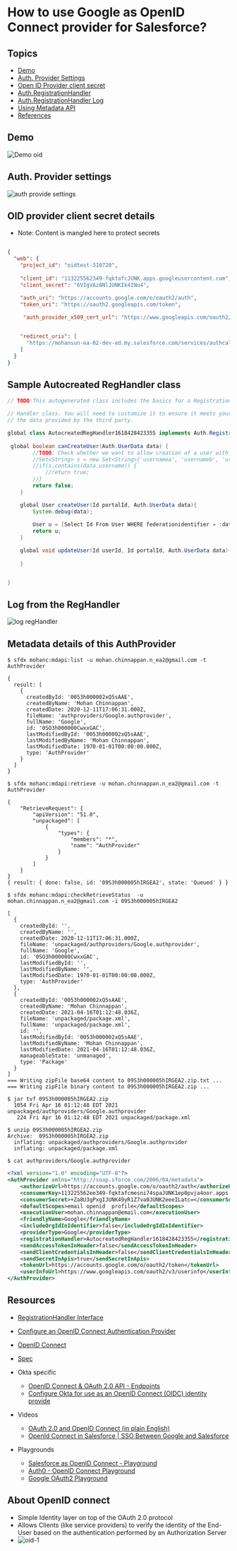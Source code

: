# How to use Google as OpenID Connect provider for Salesforce?

## Topics

- [Demo](#demo)
- [Auth. Provider Settings](#ap)
- [Open ID Provider client secret](#cs)
- [Auth.RegistrationHandler](#rh)
- [Auth.RegistrationHandler Log](#lrh)
- [Using Metadata API](#mdapi)
- [References](#ref)

<a name='demo'></a>

## Demo
![Demo oid](img/openIdconnect-SF-Google-1.gif)


<a name='ap'></a>

## Auth. Provider settings
![auth provide settings](img/auth-provide-google-1.png)
<a name='cs'></a>

## OID provider client secret details
- Note: Content is mangled here to protect secrets 
```json

{
  "web": {
    "project_id": "oidtest-310720",
    
    "client_id": "113225562349-fqktafcJUNK.apps.googleusercontent.com",
    "client_secret": "6VIgVAz8NlJUNKIk4INu4",

    "auth_uri": "https://accounts.google.com/o/oauth2/auth",
    "token_uri": "https://oauth2.googleapis.com/token",
   
     "auth_provider_x509_cert_url": "https://www.googleapis.com/oauth2/v1/certs",


    "redirect_uris": [
      "https://mohansun-ea-02-dev-ed.my.salesforce.com/services/authcallback/Google"
    ]
  }
}

```
<a name='rh'></a>
## Sample Autocreated RegHandler class

```java 
// TODO:This autogenerated class includes the basics for a Registration

// Handler class. You will need to customize it to ensure it meets your needs and
// the data provided by the third party.

global class AutocreatedRegHandler1618428423355 implements Auth.RegistrationHandler {
   
 global boolean canCreateUser(Auth.UserData data) {
        //TODO: Check whether we want to allow creation of a user with this data
        //Set<String> s = new Set<String>{'usernamea', 'usernameb', 'usernamec'};
        //if(s.contains(data.username)) {
            //return true;
        //}
        return false;
    }

    global User createUser(Id portalId, Auth.UserData data){
        System.debug(data);       
    
        User u = [Select Id From User WHERE federationidentifier = :data.email LIMIT 1];
        return u;
    }

    global void updateUser(Id userId, Id portalId, Auth.UserData data){
         
    }


}
```

<a name='lrh'></a>
## Log from the RegHandler
![log regHandler](img/oid-log-1.png)

<a name='mdapi'></a>
## Metadata details of this AuthProvider

```
$ sfdx mohanc:mdapi:list -u mohan.chinnappan.n_ea2@gmail.com -t AuthProvider

```

```
{
  result: [
    {
      createdById: '0053h000002xQ5sAAE',
      createdByName: 'Mohan Chinnappan',
      createdDate: 2020-12-11T17:06:31.000Z,
      fileName: 'authproviders/Google.authprovider',
      fullName: 'Google',
      id: '0SO3h000000CwxxGAC',
      lastModifiedById: '0053h000002xQ5sAAE',
      lastModifiedByName: 'Mohan Chinnappan',
      lastModifiedDate: 1970-01-01T00:00:00.000Z,
      type: 'AuthProvider'
    }
  ]
}

```

```
$ sfdx mohanc:mdapi:retrieve -u mohan.chinnappan.n_ea2@gmail.com -t AuthProvider
```

```
{
    "RetrieveRequest": {
        "apiVersion": "51.0",
        "unpackaged": [
            {
                "types": {
                    "members": "*",
                    "name": "AuthProvider"
                }
            }
        ]
    }
}
{ result: { done: false, id: '09S3h000005hIRGEA2', state: 'Queued' } }
```

```
$ sfdx mohanc:mdapi:checkRetrieveStatus  -u mohan.chinnappan.n_ea2@gmail.com -i 09S3h000005hIRGEA2

```
```
[
  {
    createdById: '',
    createdByName: '',
    createdDate: 2020-12-11T17:06:31.000Z,
    fileName: 'unpackaged/authproviders/Google.authprovider',
    fullName: 'Google',
    id: '0SO3h000000CwxxGAC',
    lastModifiedById: '',
    lastModifiedByName: '',
    lastModifiedDate: 1970-01-01T00:00:00.000Z,
    type: 'AuthProvider'
  },
  {
    createdById: '0053h000002xQ5sAAE',
    createdByName: 'Mohan Chinnappan',
    createdDate: 2021-04-16T01:12:48.036Z,
    fileName: 'unpackaged/package.xml',
    fullName: 'unpackaged/package.xml',
    id: '',
    lastModifiedById: '0053h000002xQ5sAAE',
    lastModifiedByName: 'Mohan Chinnappan',
    lastModifiedDate: 2021-04-16T01:12:48.036Z,
    manageableState: 'unmanaged',
    type: 'Package'
  }
]
=== Writing zipFile base64 content to 09S3h000005hIRGEA2.zip.txt ...
=== Writing zipFile binary content to 09S3h000005hIRGEA2.zip ... 

```
```
$ jar tvf 09S3h000005hIRGEA2.zip
  1054 Fri Apr 16 01:12:48 EDT 2021 unpackaged/authproviders/Google.authprovider
   224 Fri Apr 16 01:12:48 EDT 2021 unpackaged/package.xml
```

```
$ unzip 09S3h000005hIRGEA2.zip
Archive:  09S3h000005hIRGEA2.zip
  inflating: unpackaged/authproviders/Google.authprovider  
  inflating: unpackaged/package.xml  

```
```
$ cat authproviders/Google.authprovider 
```

```xml
<?xml version="1.0" encoding="UTF-8"?>
<AuthProvider xmlns="http://soap.sforce.com/2006/04/metadata">
    <authorizeUrl>https://accounts.google.com/o/oauth2/auth</authorizeUrl>
    <consumerKey>113225562ee349-fqktafcmesni74spaJUNK1ep0pvja4oor.apps.googleusercontent.com</consumerKey>
    <consumerSecret>+Za8U3gPxgIJUNK49yR1Z7va0JUNK2eeeILatc=</consumerSecret>
    <defaultScopes>email openid  profile</defaultScopes>
    <executionUser>mohan.chinnappan@email.com</executionUser>
    <friendlyName>Google</friendlyName>
    <includeOrgIdInIdentifier>false</includeOrgIdInIdentifier>
    <providerType>Google</providerType>
    <registrationHandler>AutocreatedRegHandler1618428423355</registrationHandler>
    <sendAccessTokenInHeader>false</sendAccessTokenInHeader>
    <sendClientCredentialsInHeader>false</sendClientCredentialsInHeader>
    <sendSecretInApis>true</sendSecretInApis>
    <tokenUrl>https://accounts.google.com/o/oauth2/token</tokenUrl>
    <userInfoUrl>https://www.googleapis.com/oauth2/v3/userinfo</userInfoUrl>
</AuthProvider>


```

<a name='ref'></a>
## Resources

- [RegistrationHandler Interface](https://developer.salesforce.com/docs/atlas.en-us.apexcode.meta/apexcode/apex_auth_plugin.htm)
- [Configure an OpenID Connect Authentication Provider](https://developer.salesforce.com/docs/atlas.en-us.mobile_sdk.meta/mobile_sdk/sso_provider_openid_connect.htm)

- [OpenID Connect](https://openid.net/connect/)
- [Spec](https://openid.net/specs/openid-connect-basic-1_0.html)

- Okta specific
    - [OpenID Connect & OAuth 2.0 API - Endpoints ](https://developer.okta.com/docs/reference/api/oidc/)
    - [Configure Okta for use as an OpenID Connect (OIDC) identity provide](https://auth0.com/docs/protocols/configure-okta-as-oauth2-identity-provider)
- Videos
    - [OAuth 2.0 and OpenID Connect (in plain English)](https://www.youtube.com/watch?v=996OiexHze0)
    - [OpenId Connect in Salesforce | SSO Between Google and Salesforce](https://www.youtube.com/watch?v=0qNQ_YEIM8s)

- Playgrounds
    - [Salesforce as OpenID Connect - Playground](https://openidconnect.herokuapp.com/)
    - [Auth0 - OpenID Connect Playground](https://openidconnect.net/)
    - [Google OAuth2 Playground](https://developers.google.com/oauthplayground/)


## About OpenID connect
- Simple Identity layer on top of the OAuth 2.0 protocol
- Allows Clients (like service providers) to verify the identity of the End-User based on the authentication performed by an Authorization Server
- ![oid-1](img/oid-1.png)  
